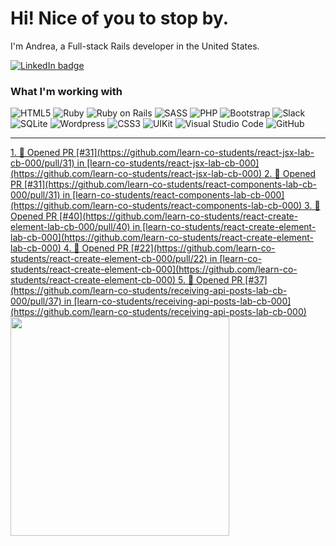 # Hi! Nice of you to stop by.

I'm Andrea, a Full-stack Rails developer in the United States.

<a href="https://linkedin.com/in/andrea-jasper" target="blank"><img align="center" src="https://img.shields.io/badge/LinkedIn-0077B5?style=for-the-badge&logo=linkedin&logoColor=white" alt="LinkedIn badge" /></a>

### What I'm working with
<img alt="HTML5" src="https://img.shields.io/badge/-HTML5-E34F26?style=flat-square&logo=html5&logoColor=white" /> <img alt="Ruby" src="https://img.shields.io/badge/-RUBY-CC342D?style=flat-square&logo=ruby&logoColor=white" />  <img alt="Ruby on Rails" src="https://img.shields.io/badge/-RUBY_ON_RAILS-CC0000?style=flat-square&logo=ruby-on-rails&logoColor=white" /> <img alt="SASS" src="https://img.shields.io/badge/-SASS-CC6699?style=flat-square&logo=sass&logoColor=white" /> <img alt="PHP" src="https://img.shields.io/badge/-PHP-777BB4?style=flat-square&logo=php&logoColor=white" /> <img alt="Bootstrap" src="https://img.shields.io/badge/-BOOTSTRAP-7952B3?style=flat-square&logo=bootstrap&logoColor=white" /> <img alt="Slack" src="https://img.shields.io/badge/-SLACK-4A154B?style=flat-square&logo=slack&logoColor=white" /> <img alt="SQLite" src="https://img.shields.io/badge/-SQLITE-003B57?style=flat-square&logo=sqlite&logoColor=white" /> <img alt="Wordpress" src="https://img.shields.io/badge/-WORDPRESS-21759B?style=flat-square&logo=wordpress&logoColor=white" /> <img alt="CSS3" src="https://img.shields.io/badge/-CSS3-1572B6?style=flat-square&logo=css3&logoColor=white" /> <img alt="UIKit" src="https://img.shields.io/badge/-UIKIT-2396F3?style=flat-square&logo=uikit&logoColor=white" />
<img alt="Visual Studio Code" src="https://img.shields.io/badge/-VISUAL_STUDIO_CODE-2396F3?style=flat-square&logo=visual-studio-code&logoColor=white" /> <img alt="GitHub" src="https://img.shields.io/badge/-GITHUB-181717?style=flat-square&logo=github&logoColor=white" />

---

<p align=left>
  <a href="https://github.com/andreajasper/github-readme-stats" title="Go to Source">
    <!--START_SECTION:activity-->
1. 💪 Opened PR [#31](https://github.com/learn-co-students/react-jsx-lab-cb-000/pull/31) in [learn-co-students/react-jsx-lab-cb-000](https://github.com/learn-co-students/react-jsx-lab-cb-000)
2. 💪 Opened PR [#31](https://github.com/learn-co-students/react-components-lab-cb-000/pull/31) in [learn-co-students/react-components-lab-cb-000](https://github.com/learn-co-students/react-components-lab-cb-000)
3. 💪 Opened PR [#40](https://github.com/learn-co-students/react-create-element-lab-cb-000/pull/40) in [learn-co-students/react-create-element-lab-cb-000](https://github.com/learn-co-students/react-create-element-lab-cb-000)
4. 💪 Opened PR [#22](https://github.com/learn-co-students/react-create-element-cb-000/pull/22) in [learn-co-students/react-create-element-cb-000](https://github.com/learn-co-students/react-create-element-cb-000)
5. 💪 Opened PR [#37](https://github.com/learn-co-students/receiving-api-posts-lab-cb-000/pull/37) in [learn-co-students/receiving-api-posts-lab-cb-000](https://github.com/learn-co-students/receiving-api-posts-lab-cb-000)
<!--END_SECTION:activity-->
    <img width="350" align="center" src="https://github-readme-stats.vercel.app/api?username=andreajasper&show_icons=true&theme=vision-friendly-dark">
  </a>
</p>
